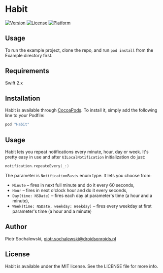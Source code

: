 # Habit

[![Version](https://img.shields.io/cocoapods/v/Habit.svg?style=flat)](http://cocoapods.org/pods/Habit)
[![License](https://img.shields.io/cocoapods/l/Habit.svg?style=flat)](http://cocoapods.org/pods/Habit)
[![Platform](https://img.shields.io/cocoapods/p/Habit.svg?style=flat)](http://cocoapods.org/pods/Habit)

## Usage

To run the example project, clone the repo, and run `pod install` from the Example directory first.

## Requirements

Swift 2.x

## Installation

Habit is available through [CocoaPods](http://cocoapods.org). To install
it, simply add the following line to your Podfile:

```ruby
pod "Habit"
```

## Usage

Habit lets you repeat notifications every minute, hour, day or week. It's pretty easy in use and after `UILocalNotification` initialization do just:
```swift
notification.repeateEvery(_:)
```

The parameter is `NotificationBasis` enum type. It lets you choose from:
* `Minute` – fires in next full minute and do it every 60 seconds,
* `Hour` – fires in next o'clock hour and do it every seconds,
* `Day(time: NSDate)` – fires each day at parameter's time (a hour and a minute),
* `Week(time: NSDate, weekday: Weekday)` – fires every weekday at first parameter's time (a hour and a minute)

## Author

Piotr Sochalewski, piotr.sochalewski@droidsonroids.pl

## License

Habit is available under the MIT license. See the LICENSE file for more info.

